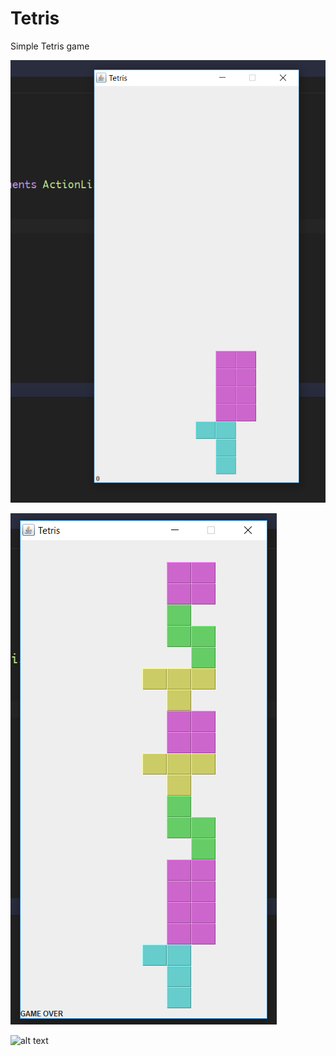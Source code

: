 # Tetris
Simple Tetris game

![alt text](https://github.com/josecdeveloper/Tetris/blob/master/assets/tetris.PNG)

![alt text](https://github.com/josecdeveloper/Tetris/blob/master/assets/tetris1.PNG)

![alt text](https://github.com/josecdeveloper/Tetris/blob/master/assets/tetris2.PNG)
